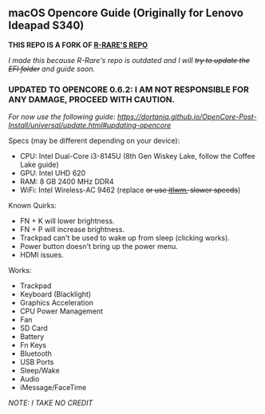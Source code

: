 ## macOS Opencore Guide (Originally for Lenovo Ideapad S340) 
  
**THIS REPO IS A FORK OF [R-RARE'S REPO](https://github.com/R-Rare/Lenovo-Ideapad-S340-Hackintosh-Catalina-OpenCore)**

*I made this because R-Rare's repo is outdated and I will ~~try to update the EFI folder~~ and guide soon.*

### UPDATED TO OPENCORE 0.6.2: I AM NOT RESPONSIBLE FOR ANY DAMAGE, PROCEED WITH CAUTION.

*For now use the following guide: https://dortania.github.io/OpenCore-Post-Install/universal/update.html#updating-opencore*
  
Specs (may be different depending on your device):
  - CPU: Intel Dual-Core i3-8145U (8th Gen Wiskey Lake, follow the Coffee Lake guide)
  - GPU: Intel UHD 620
  - RAM: 8 GB 2400 MHz DDR4
  - WiFi: Intel Wireless-AC 9462 (replace ~~or use [itlwm](https://github.com/OpenIntelWireless/itlwm), slower speeds~~)

Known Quirks:
  - FN + K will lower brightness.
  - FN + P will increase brightness.
  - Trackpad can't be used to wake up from sleep (clicking works).
  - Power button doesn't bring up the power menu.
  - HDMI issues.

Works:  
  - Trackpad
  - Keyboard (Blacklight)
  - Graphics Acceleration
  - CPU Power Management
  - Fan
  - SD Card
  - Battery
  - Fn Keys
  - Bluetooth
  - USB Ports
  - Sleep/Wake
  - Audio
  - iMessage/FaceTime

*NOTE: I TAKE NO CREDIT*
